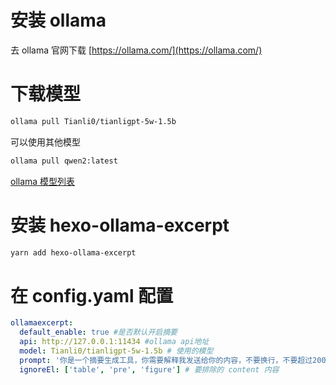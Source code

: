 # 安装 ollama

去 ollama 官网下载
[https://ollama.com/](https://ollama.com/)

# 下载模型

```sh
ollama pull Tianli0/tianligpt-5w-1.5b
```

可以使用其他模型

```sh
ollama pull qwen2:latest
```

[ollama 模型列表](https://ollama.com/library)

# 安装 hexo-ollama-excerpt

```sh
yarn add hexo-ollama-excerpt
```

# 在 config.yaml 配置

```yaml
ollamaexcerpt:
  default_enable: true #是否默认开启摘要
  api: http://127.0.0.1:11434 #ollama api地址
  model: Tianli0/tianligpt-5w-1.5b # 使用的模型
  prompt: '你是一个摘要生成工具，你需要解释我发送给你的内容，不要换行，不要超过200字，只需要介绍文章的内容，不需要提出建议和缺少的东西。请用中文回答，输出的内容开头为“这篇文章介绍了”' #提示词
  ignoreEl: ['table', 'pre', 'figure'] # 要排除的 content 内容
```
